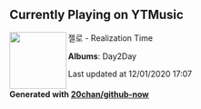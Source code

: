 ## Currently Playing on YTMusic

[<img align="left" width="100" src="https://lh3.googleusercontent.com/QqGByVsI7u5nnedlnjC4BJAAkqTlJvIWTz1UC6TxxoZTRGwcv4HEMy0oC7DN69ZbC0u9LLiE6rJFzzQ">](https://music.youtube.com/channel/UCisEF-v8jsvrW263wPJqX0g)

젤로 - Realization Time

**Albums**: Day2Day

Last updated at 12/01/2020 17:07

#### Generated with [20chan/github-now](https://github.com/20chan/github-now)
